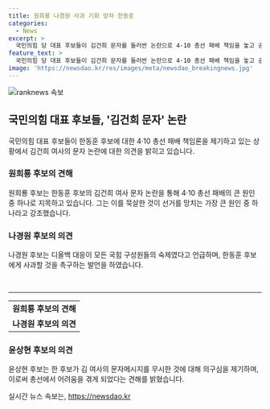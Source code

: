 ```yaml
---
title: 원희룡 나경원 사과 기회 망쳐 한동훈
categories:
  - News
excerpt: >
  국민의힘 당 대표 후보들이 김건희 문자를 둘러싼 논란으로 4·10 총선 패배 책임을 놓고 공방하고 있습니다. 원희룡 후보는 김건희 여사의 사과를 묵살한 것이 선거 결과에 부정적 영향을 미쳤다고 주장하며, 한동훈 후보에게 총선 패배 책임을 떠넘겼습니다. 또한, 나경원 후보와 윤상현 후보도 한동훈 후보를 향해 비판을 쏟아내며, 총선 결과를 둘러싼 논쟁이 계속되고 있습니다.
feature_text: >
  국민의힘 당 대표 후보들이 김건희 문자를 둘러싼 논란으로 4·10 총선 패배 책임을 놓고 공방하고 있습니다. 원희룡 후보는 김건희 여사의 사과를 묵살한 것이 선거 결과에 부정적 영향을 미쳤다고 주장하며, 한동훈 후보에게 총선 패배 책임을 떠넘겼습니다. 또한, 나경원 후보와 윤상현 후보도 한동훈 후보를 향해 비판을 쏟아내며, 총선 결과를 둘러싼 논쟁이 계속되고 있습니다.
image: 'https://newsdao.kr/res/images/meta/newsdao_breakingnews.jpg'
---
```


<p><img src="https://newsdao.kr/res/images/meta/newsdao_breakingnews.jpg" alt="ranknews 속보" /></p>

<h2 data-ke-size="size26">국민의힘 대표 후보들, '김건희 문자' 논란</h2>

<p data-ke-size="size16">국민의힘 대표 후보들이 한동훈 후보에 대한 4·10 총선 패배 책임론을 제기하고 있는 상황에서 김건희 여사의 문자 논란에 대한 의견을 밝히고 있습니다.</p>

<h3>원희룡 후보의 견해</h3>

<p data-ke-size="size16">원희룡 후보는 한동훈 후보의 김건희 여사 문자 논란을 통해 4·10 총선 패배의 큰 원인 중 하나로 지목하고 있습니다. 그는 이를 묵살한 것이 선거를 망치는 가장 큰 원인 중 하나라고 강조했습니다.</p>

<h3>나경원 후보의 의견</h3>

<p data-ke-size="size16">나경원 후보는 디올백 대응이 모든 국힘 구성원들의 숙제였다고 언급하며, 한동훈 후보에게 사과할 것을 촉구하는 발언을 하였습니다.</p>

<p data-ke-size="size16">&nbsp;</p>

<hr>

<table>
  <tr>
    <td style="text-align: center; height: 17px;"><b>원희룡 후보의 견해</b></td>
  </tr>
  <tr>
    <td style="text-align: center; height: 17px;"><b>나경원 후보의 의견</b></td>
  </tr>
</table>

<h3>윤상현 후보의 의견</h3>

<p data-ke-size="size16">윤상현 후보는 한 후보가 김 여사의 문자메시지를 무시한 것에 대해 의구심을 제기하며, 이로써 총선에서 어려움을 겪게 되었다는 견해를 밝혔습니다.</p>
실시간 뉴스 속보는, <a href="https://newsdao.kr" rel="dofollow">https://newsdao.kr</a>



